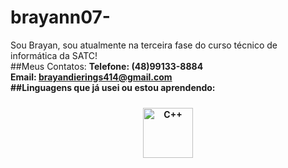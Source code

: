 # brayann07-
Sou Brayan, sou atualmente na terceira fase do curso técnico de informática da SATC!
<br>
##Meus Contatos:
<b>Telefone: <b>(48)99133-8884<br>
<b>Email: brayandierings414@gmail.com<br>
##Linguagens que já usei ou estou aprendendo:
<p align="center">
  <img src="https://cdn-icons-png.flaticon.com/256/6132/6132222.png" alt="C++" width="80" height="80" style="margin:10px;">
</p>
